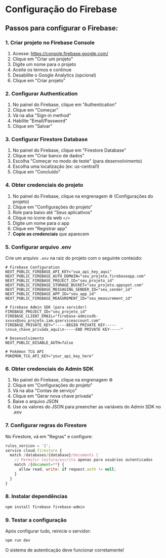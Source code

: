# Configuração do Firebase

## Passos para configurar o Firebase:

### 1. Criar projeto no Firebase Console
1. Acesse: https://console.firebase.google.com/
2. Clique em "Criar um projeto"
3. Digite um nome para o projeto
4. Aceite os termos e continue
5. Desabilite o Google Analytics (opcional)
6. Clique em "Criar projeto"

### 2. Configurar Authentication
1. No painel do Firebase, clique em "Authentication"
2. Clique em "Começar"
3. Vá na aba "Sign-in method"
4. Habilite "Email/Password"
5. Clique em "Salvar"

### 3. Configurar Firestore Database
1. No painel do Firebase, clique em "Firestore Database"
2. Clique em "Criar banco de dados"
3. Escolha "Começar no modo de teste" (para desenvolvimento)
4. Escolha uma localização (ex: us-central1)
5. Clique em "Concluído"

### 4. Obter credenciais do projeto
1. No painel do Firebase, clique na engrenagem ⚙️ (Configurações do projeto)
2. Clique em "Configurações do projeto"
3. Role para baixo até "Seus aplicativos"
4. Clique no ícone da web `</>`
5. Digite um nome para o app
6. Clique em "Registrar app"
7. **Copie as credenciais** que aparecem

### 5. Configurar arquivo .env
Crie um arquivo `.env` na raiz do projeto com o seguinte conteúdo:

```env
# Firebase Configuration
NEXT_PUBLIC_FIREBASE_API_KEY="sua_api_key_aqui"
NEXT_PUBLIC_FIREBASE_AUTH_DOMAIN="seu_projeto.firebaseapp.com"
NEXT_PUBLIC_FIREBASE_PROJECT_ID="seu_projeto_id"
NEXT_PUBLIC_FIREBASE_STORAGE_BUCKET="seu_projeto.appspot.com"
NEXT_PUBLIC_FIREBASE_MESSAGING_SENDER_ID="seu_sender_id"
NEXT_PUBLIC_FIREBASE_APP_ID="seu_app_id"
NEXT_PUBLIC_FIREBASE_MEASUREMENT_ID="seu_measurement_id"

# Firebase Admin SDK (para servidor)
FIREBASE_PROJECT_ID="seu_projeto_id"
FIREBASE_CLIENT_EMAIL="firebase-adminsdk-xxxxx@seu_projeto.iam.gserviceaccount.com"
FIREBASE_PRIVATE_KEY="-----BEGIN PRIVATE KEY-----\nsua_chave_privada_aqui\n-----END PRIVATE KEY-----"

# Desenvolvimento
NEXT_PUBLIC_DISABLE_AUTH=false

# Pokémon TCG API
POKEMON_TCG_API_KEY="your_api_key_here"
```

### 6. Obter credenciais do Admin SDK
1. No painel do Firebase, clique na engrenagem ⚙️
2. Clique em "Configurações do projeto"
3. Vá na aba "Contas de serviço"
4. Clique em "Gerar nova chave privada"
5. Baixe o arquivo JSON
6. Use os valores do JSON para preencher as variáveis do Admin SDK no .env

### 7. Configurar regras do Firestore
No Firestore, vá em "Regras" e configure:

```javascript
rules_version = '2';
service cloud.firestore {
  match /databases/{database}/documents {
    // Permitir leitura/escrita apenas para usuários autenticados
    match /{document=**} {
      allow read, write: if request.auth != null;
    }
  }
}
```

### 8. Instalar dependências
```bash
npm install firebase firebase-admin
```

### 9. Testar a configuração
Após configurar tudo, reinicie o servidor:
```bash
npm run dev
```

O sistema de autenticação deve funcionar corretamente!

